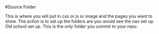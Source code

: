 #Source Folder

This is where you will put in css or js or image and the pages you want to show.  The action is to set up the folders are you would see the nav set up.  Old school set up.  This is the only folder you commit to your repo.